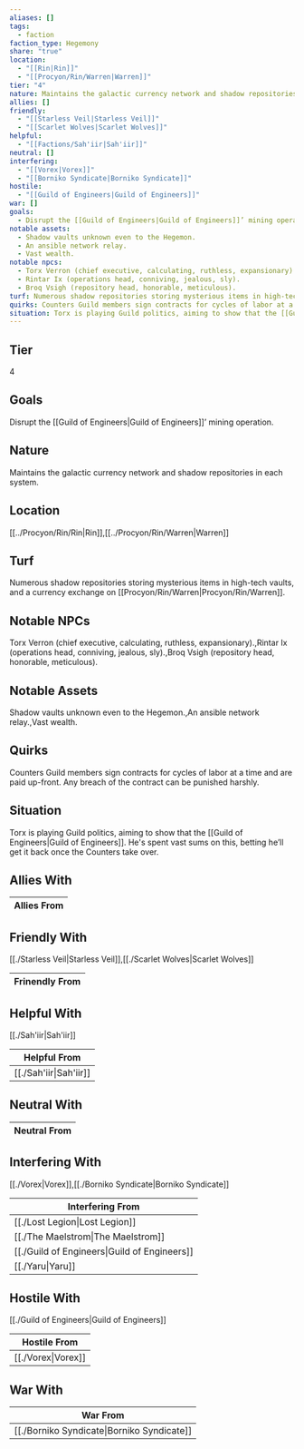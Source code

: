 ```yaml
---
aliases: []
tags:
  - faction
faction_type: Hegemony
share: "true"
location:
  - "[[Rin|Rin]]"
  - "[[Procyon/Rin/Warren|Warren]]"
tier: "4"
nature: Maintains the galactic currency network and shadow repositories in each system.
allies: []
friendly:
  - "[[Starless Veil|Starless Veil]]"
  - "[[Scarlet Wolves|Scarlet Wolves]]"
helpful:
  - "[[Factions/Sah'iir|Sah'iir]]"
neutral: []
interfering:
  - "[[Vorex|Vorex]]"
  - "[[Borniko Syndicate|Borniko Syndicate]]"
hostile:
  - "[[Guild of Engineers|Guild of Engineers]]"
war: []
goals:
  - Disrupt the [[Guild of Engineers|Guild of Engineers]]’ mining operation.
notable assets:
  - Shadow vaults unknown even to the Hegemon.
  - An ansible network relay.
  - Vast wealth.
notable npcs:
  - Torx Verron (chief executive, calculating, ruthless, expansionary).
  - Rintar Ix (operations head, conniving, jealous, sly).
  - Broq Vsigh (repository head, honorable, meticulous).
turf: Numerous shadow repositories storing mysterious items in high-tech vaults, and a currency exchange on [[Procyon/Rin/Warren|Procyon/Rin/Warren]].
quirks: Counters Guild members sign contracts for cycles of labor at a time and are paid up-front. Any breach of the contract can be punished harshly.
situation: Torx is playing Guild politics, aiming to show that the [[Guild of Engineers|Guild of Engineers]]. He's spent vast sums on this, betting he’ll get it back once the Counters take over.
---
```

## Tier

4

## Goals

Disrupt the [[Guild of Engineers|Guild of Engineers]]’ mining operation.

## Nature

Maintains the galactic currency network and shadow repositories in each system.

## Location

[[../Procyon/Rin/Rin|Rin]],[[../Procyon/Rin/Warren|Warren]]

## Turf

Numerous shadow repositories storing mysterious items in high-tech vaults, and a currency exchange on [[Procyon/Rin/Warren|Procyon/Rin/Warren]].

## Notable NPCs

Torx Verron (chief executive, calculating, ruthless, expansionary).,Rintar Ix (operations head, conniving, jealous, sly).,Broq Vsigh (repository head, honorable, meticulous).

## Notable Assets

Shadow vaults unknown even to the Hegemon.,An ansible network relay.,Vast wealth.

## Quirks

Counters Guild members sign contracts for cycles of labor at a time and are paid up-front. Any breach of the contract can be punished harshly.

## Situation

Torx is playing Guild politics, aiming to show that the [[Guild of Engineers|Guild of Engineers]]. He's spent vast sums on this, betting he’ll get it back once the Counters take over.

## Allies With



| Allies From |
| ----------- |


## Friendly With

[[./Starless Veil|Starless Veil]],[[./Scarlet Wolves|Scarlet Wolves]]

| Frinendly From |
| -------------- |


## Helpful With

[[./Sah'iir|Sah'iir]]

| Helpful From                     |
| -------------------------------- |
| [[./Sah'iir\|Sah'iir]] |


## Neutral With




| Neutral From |
| ------------ |



## Interfering With

[[./Vorex|Vorex]],[[./Borniko Syndicate|Borniko Syndicate]]


| Interfering From                                       |
| ------------------------------------------------------ |
| [[./Lost Legion\|Lost Legion]]               |
| [[./The Maelstrom\|The Maelstrom]]           |
| [[./Guild of Engineers\|Guild of Engineers]] |
| [[./Yaru\|Yaru]]                             |



## Hostile With

[[./Guild of Engineers|Guild of Engineers]]


| Hostile From                 |
| ---------------------------- |
| [[./Vorex\|Vorex]] |



## War With



| War From                                             |
| ---------------------------------------------------- |
| [[./Borniko Syndicate\|Borniko Syndicate]] |

